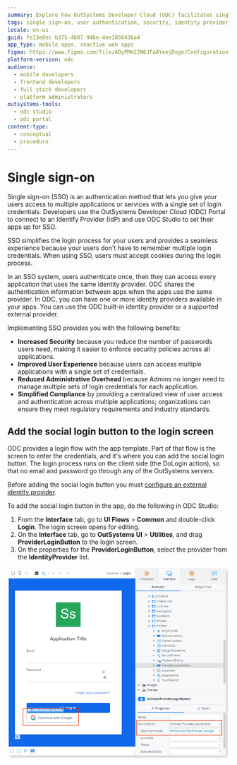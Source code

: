 ```yaml
---
summary: Explore how OutSystems Developer Cloud (ODC) facilitates single sign-on (SSO) integration and enhances user authentication experiences.
tags: single sign-on, user authentication, security, identity provider, user experience
locale: en-us
guid: fe13e0ec-b375-4b07-946e-4ee1850436a4
app_type: mobile apps, reactive web apps
figma: https://www.figma.com/file/AOyPMm22N6JFaAYeejDoge/Configuration-management?type=design&node-id=3401%3A734&t=hXGTDybYCg38Lul5-1
platform-version: odc
audience:
  - mobile developers
  - frontend developers
  - full stack developers
  - platform administrators
outsystems-tools:
  - odc studio
  - odc portal
content-type:
  - conceptual
  - procedure
---
```


# Single sign-on

Single sign-on (SSO) is an authentication method that lets you give your users access to multiple applications or services with a single set of login credentials. Developers use the OutSystems Developer Cloud (ODC) Portal to connect to an Identify Provider (IdP) and use ODC Studio to set their apps up for SSO.

SSO simplifies the login process for your users and provides a seamless experience because your users don't have to remember multiple login credentials. When using SSO, users must accept cookies during the login process.

In an SSO system, users authenticate once, then they can access every application that uses the same identity provider. ODC shares the authentication information between apps when the apps use the same provider. In ODC, you can have one or more identity providers available in your apps. You can use the ODC built-in identity provider or a supported external provider.

Implementing SSO provides you with the following benefits:

* **Increased Security** because you reduce the number of passwords users need, making it easier to enforce security policies across all applications.
* **Improved User Experience** because users can access multiple applications with a single set of credentials.
* **Reduced Administrative Overhead** because Admins no longer need to manage multiple sets of login credentials for each application.
* **Simplified Compliance** by providing a centralized view of user access and authentication across multiple applications; organizations can ensure they meet regulatory requirements and industry standards.

## Add the social login button to the login screen

ODC provides a login flow with the app template. Part of that flow is the screen to enter the credentials, and it's where you can add the social login button. The login process runs on the client side (the DoLogin action), so that no email and password go through any of the OutSystems servers.

<div class="info" markdown="1">

Before adding the social login button you must [configure an external identity provider](external-idps/intro.md).

</div>

To add the social login button in the app, do the following in ODC Studio:

1. From the **Interface** tab, go to **UI Flows** > **Common** and double-click **Login**. The login screen opens for editing.
1. On the **Interface** tab, go to **OutSystems UI** > **Utilities**, and drag **ProviderLoginButton** to the login screen.
1. On the properties for the **ProviderLoginButton**, select the provider from the **IdentityProvider** list.

![Screenshot showing how to add a social login button to the login screen in ODC Studio](images/sso-button-odcs.png "SSO Button in ODC Studio")
